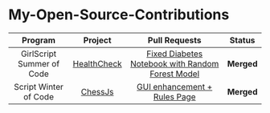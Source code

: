 # My-Open-Source-Contributions

| Program | Project | Pull Requests |  Status     | 
| :---------: | :---------:  | :------: | :-------: |
GirlScript Summer of Code | [HealthCheck](https://github.com/kritikaparmar-programmer/HealthCheck) | [Fixed Diabetes Notebook with Random Forest Model](https://github.com/kritikaparmar-programmer/HealthCheck/pull/193) | **Merged** |
Script Winter of Code | [ChessJs](https://github.com/ashishpapanai/chessJS) | [GUI enhancement + Rules Page](https://github.com/ashishpapanai/chessJS/pull/82) | **Merged** |
